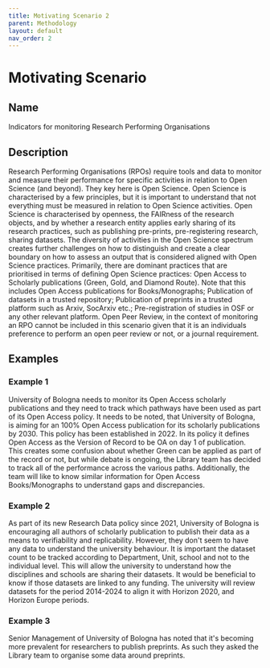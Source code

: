 ```yaml
---
title: Motivating Scenario 2
parent: Methodology
layout: default
nav_order: 2
---
```


# Motivating Scenario

## Name
Indicators for monitoring Research Performing Organisations

## Description
Research Performing Organisations (RPOs) require tools and data to monitor and measure their performance for specific activities in relation to Open Science (and beyond). 
They key here is Open Science. Open Science is characterised by a few principles, but it is important to understand that not everything must be measured in relation to Open Science activities. Open Science is characterised by openness, the FAIRness of the research objects, and by whether a research entity applies early sharing of its research practices, such as publishing pre-prints, pre-registering research, sharing datasets. 
The diversity of activities in the Open Science spectrum creates further challenges on how to distinguish and create a clear boundary on how to assess an output that is considered aligned with Open Science practices. Primarily, there are dominant practices that are prioritised in terms of defining Open Science practices: Open Access to Scholarly publications (Green, Gold, and Diamond Route). Note that this includes Open Access publications for Books/Monographs; Publication of datasets in a trusted repository; Publication of preprints in a trusted platform such as Arxiv, SocArxiv etc.; Pre-registration of studies in OSF or any other relevant platform. Open Peer Review, in the context of monitoring an RPO cannot be included in this scenario given that it is an individuals preference to perform an open peer review or not, or a journal requirement. 

## Examples

### Example 1
University of Bologna needs to monitor its Open Access scholarly publications and they need to track which pathways have been used as part of its Open Access policy. It needs to be noted, that University of Bologna, is aiming for an 100% Open Access publication for its scholarly publications by 2030. This policy has been established in 2022. In its policy it defines Open Access as the Version of Record to be OA on day 1 of publication. This creates some confusion about whether Green can be applied as part of the record or not, but while debate is ongoing, the Library team has decided to track all of the performance across the various paths. Additionally, the team will like to know similar information for Open Access Books/Monographs to understand gaps and discrepancies.

### Example 2
As part of its new Research Data policy since 2021, University of Bologna is encouraging all authors of scholarly publication to publish their data as a means to verifiability and replicability. However, they don't seem to have any data to understand the university behaviour. It is important the dataset count to be tracked according to Department, Unit, school and not to the individual level. This will allow the university to understand how the disciplines and schools are sharing their datasets. It would be beneficial to know if those datasets are linked to any funding. The university will review datasets for the period 2014-2024 to align it with Horizon 2020, and Horizon Europe periods.

### Example 3
Senior Management of University of Bologna has noted that it's becoming more prevalent for researchers to publish preprints. As such they asked the Library team to organise some data around preprints.